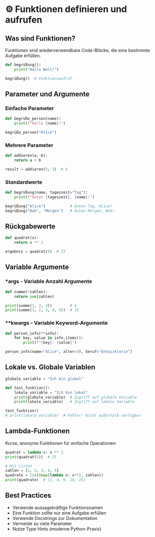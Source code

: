 # ⚙️ Funktionen definieren und aufrufen

## Was sind Funktionen?

Funktionen sind wiederverwendbare Code-Blöcke, die eine bestimmte Aufgabe erfüllen.

```python
def begrüßung():
    print("Hallo Welt!")

begrüßung()  # Funktionsaufruf
```

## Parameter und Argumente

### Einfache Parameter

```python
def begrüße_person(name):
    print(f"Hallo {name}!")

begrüße_person("Alice")
```

### Mehrere Parameter

```python
def addieren(a, b):
    return a + b

result = addieren(5, 3)  # 8
```

### Standardwerte

```python
def begrüßung(name, tageszeit="Tag"):
    print(f"Guten {tageszeit}, {name}!")

begrüßung("Alice")           # Guten Tag, Alice!
begrüßung("Bob", "Morgen")   # Guten Morgen, Bob!
```

## Rückgabewerte

```python
def quadrat(x):
    return x ** 2

ergebnis = quadrat(5)  # 25
```

## Variable Argumente

### *args - Variable Anzahl Argumente

```python
def summe(*zahlen):
    return sum(zahlen)

print(summe(1, 2, 3))        # 6
print(summe(1, 2, 3, 4, 5))  # 15
```

### **kwargs - Variable Keyword-Argumente

```python
def person_info(**info):
    for key, value in info.items():
        print(f"{key}: {value}")

person_info(name="Alice", alter=30, beruf="Entwicklerin")
```

## Lokale vs. Globale Variablen

```python
globale_variable = "Ich bin global"

def test_funktion():
    lokale_variable = "Ich bin lokal"
    print(globale_variable)  # Zugriff auf globale Variable
    print(lokale_variable)   # Zugriff auf lokale Variable

test_funktion()
# print(lokale_variable)  # Fehler! Nicht außerhalb verfügbar
```

## Lambda-Funktionen

Kurze, anonyme Funktionen für einfache Operationen:

```python
quadrat = lambda x: x ** 2
print(quadrat(5))  # 25

# Mit Listen
zahlen = [1, 2, 3, 4, 5]
quadrate = list(map(lambda x: x**2, zahlen))
print(quadrate)  # [1, 4, 9, 16, 25]
```

## Best Practices

- Verwende aussagekräftige Funktionsnamen
- Eine Funktion sollte nur eine Aufgabe erfüllen
- Verwende Docstrings zur Dokumentation
- Vermeide zu viele Parameter
- Nutze Type Hints (moderne Python-Praxis)